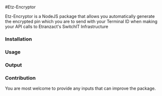 #Etz-Encryptor

Etz-Encryptor is a NodeJS package that allows you automatically generate the encrypted pin which you are to send with your Terminal ID when making your API calls to Etranzact's SwitchIT Infrastructure

### Installation

### Usage

### Output

### Contribution

You are most welcome to provide any inputs that can improve the package.
